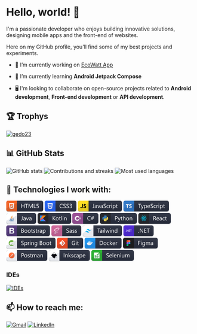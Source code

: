 # Hello, world! 👋

I'm a passionate developer who enjoys building innovative solutions, designing mobile apps and the front-end of websites. 

Here on my GitHub profile, you'll find some of my best projects and experiments.

- 🔭 I’m currently working on [EcoWatt App](https://github.com/GEdO23/EcoWatt-App)

- 🌱 I’m currently learning **Android Jetpack Compose**

- 🖥️ I'm looking to collaborate on open-source projects related to **Android development**, **Front-end development** or **API development**.

## 🏆 Trophys

<p align="left"> 
  <a href="https://github.com/ryo-ma/github-profile-trophy">
    <img src="https://github-profile-trophy.vercel.app/?username=gedo23&rank=-?&theme=darkhub&no-bg=true&column=5&margin-w=15&margin-h=15" alt="gedo23" />
  </a> 
</p>

## 📊 GitHub Stats

![GitHub stats](https://github-readme-stats.vercel.app/api?username=GEdO23&show_icons=true&theme=github_dark)
![Contributions and streaks](https://github-readme-streak-stats.herokuapp.com/?user=GEdO23&theme=github_dark)
![Most used languages](https://github-readme-stats.vercel.app/api/top-langs/?username=GEdO23&layout=compact&card_width=350em&langs_count=5&theme=github_dark)

## 🚀 Technologies I work with:

<!--Badges from: [markdown-badges](https://github.com/Ileriayo/markdown-badges)-->
<!--Skill Icons from: [skill-icons](https://github.com/tandpfun/skill-icons)-->

<div>
  <a href="https://www.w3schools.com/html/"><img src="./assets/imgs/badges/badge-html5.svg" height="30rem"></a>
  <a href="https://www.w3schools.com/css/"><img src="./assets/imgs/badges/badge-css3.svg" height="30rem"></a>
  <a href="https://www.w3schools.com/js/"><img src="./assets/imgs/badges/badge-javascript.svg" height="30rem"></a>
  <a href="https://www.typescriptlang.org/"><img src="./assets/imgs/badges/badge-typescript.svg" height="30rem"></a>
  <a href="https://www.java.com/"><img src="./assets/imgs/badges/badge-java.svg" height="30rem"></a>
  <a href="https://kotlinlang.org/"><img src="./assets/imgs/badges/badge-kotlin.svg" height="30rem"></a>
  <a href="https://dotnet.microsoft.com/pt-br/languages/csharp"><img src="./assets/imgs/badges/badge-csharp.svg" height="30rem"></a>
  <a href="https://www.python.org/"><img src="./assets/imgs/badges/badge-python.svg" height="30rem"></a>
  <a href="https://react.dev/"><img src="./assets/imgs/badges/badge-react.svg" height="30rem"></a>
  <a href="https://getbootstrap.com/"><img src="./assets/imgs/badges/badge-boostrap.svg" height="30rem"></a>
  <a href="https://sass-lang.com/"><img src="./assets/imgs/badges/badge-sass.svg" height="30rem"></a>
  <a href="https://tailwindcss.com/"><img src="./assets/imgs/badges/badge-tailwind.svg" height="30rem"></a>
  <a href="https://dotnet.microsoft.com/pt-br/"><img src="./assets/imgs/badges/badge-dotnet.svg" height="30rem"></a>
  <a href="https://spring.io/projects/spring-boot"><img src="./assets/imgs/badges/badge-spring-boot.svg" height="30rem"></a>
  <a href="https://git-scm.com/"><img src="./assets/imgs/badges/badge-git.svg" height="30rem"></a>
  <a href="https://www.docker.com/"><img src="./assets/imgs/badges/badge-docker.svg" height="30rem"></a>
  <a href="https://www.figma.com//"><img src="./assets/imgs/badges/badge-figma.svg" height="30rem"></a>
  <a href="https://www.postman.com/"><img src="./assets/imgs/badges/badge-postman.svg" height="30rem"></a>
  <a href="https://inkscape.org/"><img src="./assets/imgs/badges/badge-inkscape.svg" height="30rem"></a>
  <a href="https://www.selenium.dev/"><img src="./assets/imgs/badges/badge-selenium.svg" height="30rem"></a>
</div>
<!--
### Languages
[![Languages](https://skillicons.dev/icons?i=html,css,js,ts)](https://skillicons.dev)
[![Languages](https://skillicons.dev/icons?i=java,kotlin,cs,py)](https://skillicons.dev)
### Frameworks
[![Frameworks](https://skillicons.dev/icons?i=react,nextjs)](https://skillicons.dev)
[![Frameworks](https://skillicons.dev/icons?i=sass,bootstrap,tailwind)](https://skillicons.dev)
[![Frameworks](https://skillicons.dev/icons?i=dotnet,spring)](https://skillicons.dev)
### Database
[![Database](https://skillicons.dev/icons?i=mysql,sqlite,firebase,mongodb)](https://skillicons.dev)
### Quality Assurance
![Selenium](https://img.shields.io/badge/-selenium-%43B02A?style=for-the-badge&logo=selenium&logoColor=white)
### DevOps
![Git](https://img.shields.io/badge/git-%23F05033.svg?style=for-the-badge&logo=git&logoColor=white)
![GitHub](https://img.shields.io/badge/github-%23121011.svg?style=for-the-badge&logo=github&logoColor=white)
![Docker](https://img.shields.io/badge/docker-%230db7ed.svg?style=for-the-badge&logo=docker&logoColor=white)
![Azure](https://img.shields.io/badge/azure-%230072C6.svg?style=for-the-badge&logo=microsoftazure&logoColor=white)
### API Tools
![Insomnia](https://img.shields.io/badge/Insomnia-black?style=for-the-badge&logo=insomnia&logoColor=5849BE)
![Postman](https://img.shields.io/badge/Postman-FF6C37?style=for-the-badge&logo=postman&logoColor=white)
![Swagger](https://img.shields.io/badge/-Swagger-%23Clojure?style=for-the-badge&logo=swagger&logoColor=white)
### Office
![Microsoft Word](https://img.shields.io/badge/Microsoft_Word-2B579A?style=for-the-badge&logo=microsoft-word&logoColor=white)
![Microsoft PowerPoint](https://img.shields.io/badge/Microsoft_PowerPoint-B7472A?style=for-the-badge&logo=microsoft-powerpoint&logoColor=white)
![Microsoft Excel](https://img.shields.io/badge/Microsoft_Excel-217346?style=for-the-badge&logo=microsoft-excel&logoColor=white)
### Design Tools
![Figma](https://img.shields.io/badge/figma-%23F24E1E.svg?style=for-the-badge&logo=figma&logoColor=white)
![Canva](https://img.shields.io/badge/Canva-%2300C4CC.svg?style=for-the-badge&logo=Canva&logoColor=white)
![Krita](https://img.shields.io/badge/Krita-203759?style=for-the-badge&logo=krita&logoColor=EEF37B)
![Inkscape](https://img.shields.io/badge/Inkscape-e0e0e0?style=for-the-badge&logo=inkscape&logoColor=080A13)
![Dribbble](https://img.shields.io/badge/Dribbble-EA4C89?style=for-the-badge&logo=dribbble&logoColor=white)
-->

### IDEs

[![IDEs](https://skillicons.dev/icons?i=androidstudio,idea,rider,pycharm,vscode,visualstudio,eclipse,arduino)](https://skillicons.dev)

<!--TODO:
Android,
Expo,
Jetpack Compose,
Thymeleaf,
Cucumber,
Azure DevOps,
Oracle SQL Developer,
Oracle Data Modeler
-->

## 📫 How to reach me:

[![Gmail](https://img.shields.io/badge/Gmail-D14836?style=for-the-badge&logo=gmail&logoColor=white)](mailto:gabriel.eringer.23@gmail.com)
[![LinkedIn](https://img.shields.io/badge/-LinkedIn-%230077B5?style=for-the-badge&logo=linkedin&logoColor=white)](https://www.linkedin.com/in/gabriel-eringer-de-oliveira-0ba641246)

